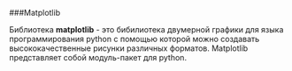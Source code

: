  ###Matplotlib
                                                        
 Библиотека **matplotlib** - это бибилиотека двумерной графики для языка программирования python с помощью которой можно создавать высококачественные рисунки различных форматов. Matplotlib представляет собой модуль-пакет для python.                                                

